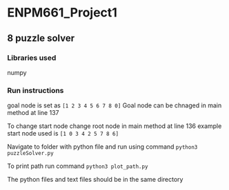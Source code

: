 # ENPM661_Project1
## 8 puzzle solver

### Libraries used
numpy

### Run instructions
goal node is set as
`[1 2 3
 4 5 6
 7 8 0]`
Goal node can be chnaged in main method at line 137


To change start node change root node in main method at line 136
example start node used is
`[1 0 3
 4 2 5
 7 8 6]`
 
Navigate to folder with python file and run using command
`python3 puzzleSolver.py`

To print path run command
`python3 plot_path.py`

The python files and text files should be in the same directory

